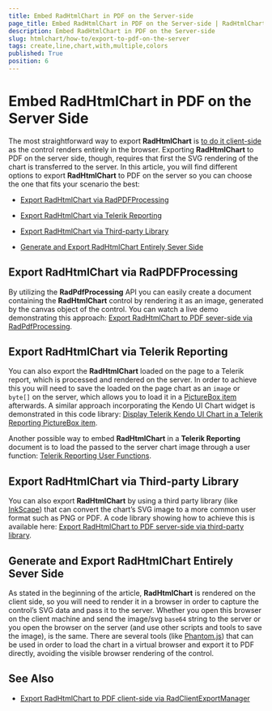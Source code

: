 ```yaml
---
title: Embed RadHtmlChart in PDF on the Server-side
page_title: Embed RadHtmlChart in PDF on the Server-side | RadHtmlChart for ASP.NET AJAX Documentation
description: Embed RadHtmlChart in PDF on the Server-side
slug: htmlchart/how-to/export-to-pdf-on-the-server
tags: create,line,chart,with,multiple,colors
published: True
position: 6
---
```


# Embed RadHtmlChart in PDF on the Server Side

The most straightforward way to export **RadHtmlChart** is [to do it client-side](https://demos.telerik.com/aspnet-ajax/client-export-manager/applicationscenarios/export-radhtmlchart/defaultcs.aspx) as the control renders entirely in the browser. Exporting **RadHtmlChart** to PDF on the server side, though, requires that first the SVG rendering of the chart is transferred to the server. In this article, you will find different options to export **RadHtmlChart** to PDF on the server so you can choose the one that fits your scenario the best:

* [Export RadHtmlChart via RadPDFProcessing](#export-radhtmlchart-via-radpdfprocessing)

* [Export RadHtmlChart via Telerik Reporting](#export-radhtmlchart-via-telerik-reporting)

* [Export RadHtmlChart via Third-party Library](#export-radhtmlchart-via-third-party-library)

* [Generate and Export RadHtmlChart Entirely Sever Side](#export-radhtmlchart-entirely-server-side)



## Export RadHtmlChart via RadPDFProcessing

By utilizing the **RadPdfProcessing** API you can easily create a document containing the **RadHtmlChart** control by rendering it as an image, generated by the canvas object of the control. You can watch a live demo demonstrating this approach: 
[Export RadHtmlChart to PDF sever-side via RadPdfProcessing](https://demos.telerik.com/aspnet-ajax/pdfprocessing/column-chart/defaultcs.aspx).


## Export RadHtmlChart via Telerik Reporting

You can also export the **RadHtmlChart** loaded on the page to a Telerik report, which is processed and rendered on the server. In order to achieve this you will need to save the loaded on the page chart as an `image` or `byte[]` on the server, which allows you to load it in a [PictureBox item](https://docs.telerik.com/reporting/report-items-picture-box) afterwards. A similar approach incorporating the Kendo UI Chart widget is demonstrated in this code library:
[Display Telerik Kendo UI Chart in a Telerik Reporting PictureBox item](https://www.telerik.com/support/code-library/display-telerik-kendo-ui-chart-in-a-telerik-reporting-picturebox-item).

Another possible way to embed **RadHtmlChart** in a **Telerik Reporting** document is to load the passed to the server chart image through a user function:
[Telerik Reporting User Functions](https://docs.telerik.com/reporting/expressions-user-functions).


## Export RadHtmlChart via Third-party Library

You can also export **RadHtmlChart** by using a third party library (like [InkScape](https://inkscape.org/en/)) that can convert the chart’s SVG image to a more common user format such as PNG or PDF. A code library showing how to achieve this is available here:
[Export RadHtmlChart to PDF server-side via third-party library](https://www.telerik.com/support/code-library/exporting-radhtmlchart-to-png-and-pdf).



## Generate and Export RadHtmlChart Entirely Sever Side

As stated in the beginning of the article, **RadHtmlChart** is rendered on the client side, so you will need to render it in a browser in order to capture the control’s SVG data and pass it to the server. Whether you open this browser on the client machine and send the image/svg `base64` string to the server or you open the browser on the server (and use other scripts and tools to save the image), is the same.
There are several tools (like [Phantom.js](http://phantomjs.org/)) that can be used in order to load the chart in a virtual browser and export it to PDF directly, avoiding the visible browser rendering of the control.



## See Also

 * [Export RadHtmlChart to PDF client-side via RadClientExportManager](https://demos.telerik.com/aspnet-ajax/client-export-manager/applicationscenarios/export-radhtmlchart/defaultcs.aspx)
